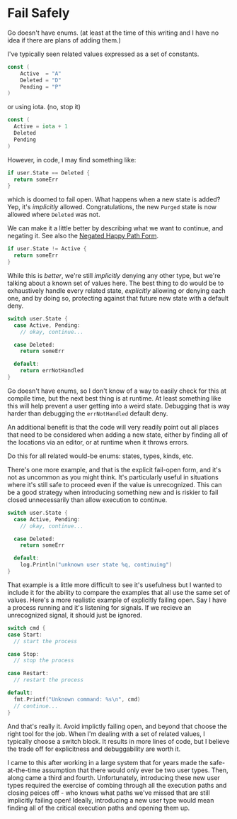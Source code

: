 # Fail Safely

Go doesn't have enums. (at least at the time of this writing and I have no idea if there are plans of adding them.)

I've typically seen related values expressed as a set of constants.

```go
const (
	Active  = "A"
	Deleted = "D"
	Pending = "P"
)
```

or using iota. (no, stop it)

```go
const (
  Active = iota + 1
  Deleted
  Pending
)
```

However, in code, I may find something like:

```go
if user.State == Deleted {
  return someErr
}
```

which is doomed to fail open. What happens when a new state is added? Yep, it's _implicitly_ allowed. Congratulations, the new `Purged` state is now allowed where `Deleted` was not.

We can make it a little better by describing what we want to continue, and negating it. See also the [Negated Happy Path Form](./negated-happy-path-form.md).

```go
if user.State != Active {
  return someErr
}
```

While this is _better_, we're still _implicitly_ denying any other type, but we're talking about a known set of values here. The best thing to do would be to exhaustively handle every related state, _explicitly_ allowing or denying each one, and by doing so, protecting against that future new state with a default deny.

```go
switch user.State {
  case Active, Pending:
    // okay, continue...

  case Deleted:
    return someErr

  default:
    return errNotHandled
}
```

Go doesn't have enums, so I don't know of a way to easily check for this at compile time, but the next best thing is at runtime. At least something like this will help prevent a user getting into a weird state. Debugging that is way harder than debugging the `errNotHandled` default deny.

An additional benefit is that the code will very readily point out all places that need to be considered when adding a new state, either by finding all of the locations via an editor, or at runtime when it throws errors.

Do this for all related would-be enums: states, types, kinds, etc.

There's one more example, and that is the explicit fail-open form, and it's not as uncommon as you might think. It's particularly useful in situations where it's still safe to proceed even if the value is unrecognized. This can be a good strategy when introducing something new and is riskier to fail closed unnecessarily than allow execution to continue.

```go
switch user.State {
  case Active, Pending:
    // okay, continue...

  case Deleted:
    return someErr

  default:
    log.Println("unknown user state %q, continuing")
}
```

That example is a little more difficult to see it's usefulness but I wanted to include it for the ability to compare the examples that all use the same set of values. Here's a more realistic example of explicitly failing open. Say I have a process running and it's listening for signals. If we recieve an unrecognized signal, it should just be ignored.

```go
switch cmd {
case Start:
  // start the process

case Stop:
  // stop the process

case Restart:
  // restart the process

default:
  fmt.Printf("Unknown command: %s\n", cmd)
  // continue...
}
```

And that's really it. Avoid implictly failing open, and beyond that choose the right tool for the job. When I'm dealing with a set of related values, I typically choose a switch block. It results in more lines of code, but I believe the trade off for explicitness and debuggability are worth it.

I came to this after working in a large system that for years made the safe-at-the-time assumption that there would only ever be two user types. Then, along came a third and fourth. Unfortunately, introducing these new user types required the exercise of combing through all the execution paths and closing peices off - who knows what paths we've missed that are still implicitly failing open! Ideally, introducing a new user type would mean finding all of the critical execution paths and opening them up.
